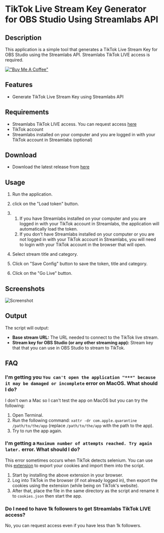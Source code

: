 # TikTok Live Stream Key Generator for OBS Studio Using Streamlabs API

## Description
This application is a simple tool that generates a TikTok Live Stream Key for OBS Studio using the Streamlabs API. Streamlabs TikTok LIVE access is required.

[!["Buy Me A Coffee"](https://www.buymeacoffee.com/assets/img/custom_images/orange_img.png)](https://buymeacoffee.com/loukious)


## Features
- Generate TikTok Live Stream Key using Streamlabs API

## Requirements
- Streamlabs TikTok LIVE access. You can request access [here](https://tiktok.com/falcon/live_g/live_access_pc_apply/result/index.html?id=GL6399433079641606942&lang=en-US)
- TikTok account
- Streamlabs installed on your computer and you are logged in with your TikTok account in Streamlabs (optional)

## Download
- Download the latest release from [here](../../releases/latest)

## Usage
1. Run the application.
2. click on the "Load token" button.
3. 
    1. If you have Streamlabs installed on your computer and you are logged in with your TikTok account in Streamlabs, the application will automatically load the token.
    2. If you don't have Streamlabs installed on your computer or you are not logged in with your TikTok account in Streamlabs, you will need to login with your TikTok account in the browser that will open.

4. Select stream title and category.
5. Click on "Save Config" button to save the token, title and category.
6. Click on the "Go Live" button.


## Screenshots

![Screenshot](https://i.imgur.com/XLroKB2.png)

## Output

The script will output:
- **Base stream URL:** The URL needed to connect to the TikTok live stream.
- **Stream key for OBS Studio (or any other streaming app):** Stream key that that you can use in OBS Studio to stream to TikTok.

## FAQ
### I'm getting you `You can't open the application "***" because it may be damaged or incomplete` error on MacOS. What should I do?
I don't own a Mac so I can't test the app on MacOS but you can try the following:
1. Open Terminal.
2. Run the following command: `xattr -dr com.apple.quarantine /path/to/the/app` (replace `/path/to/the/app` with the path to the app).
3. Try to run the app again.

### I'm getting a `Maximum number of attempts reached. Try again later.` error. What should I do?
This error sometimes occurs when TikTok detects selenium. You can use this [extension](https://chromewebstore.google.com/detail/export-cookie-json-file-f/nmckokihipjgplolmcmjakknndddifde) to export your cookies and import them into the script.
1. Start by installing the above extension in your browser.
2. Log into TikTok in the browser (if not already logged in), then export the cookies using the extension (while being on TikTok's website). 
3. After that, place the file in the same directory as the script and rename it to `cookies.json` then start the app.
### Do I need to have 1k followers to get Streamlabs TikTok LIVE access?
No, you can request access even if you have less than 1k followers.